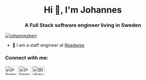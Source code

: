 <h1 align="center">Hi 👋, I'm Johannes</h1>
<h3 align="center">A Full Stack software engineer living in Sweden</h3>

<p align="left"> <a href="https://twitter.com/johannesherr" target="blank"><img src="https://img.shields.io/twitter/follow/johannesherr?logo=twitter&style=for-the-badge" alt="johannesherr" /></a> </p>

- 🔭 I am a staff engineer at [Readwise](https://readwise.io/)

<h3 align="left">Connect with me:</h3>
<p align="left">
<a href="https://twitter.com/johannesherr" target="blank"><img align="center" src="https://cdn.jsdelivr.net/npm/simple-icons@3.0.1/icons/twitter.svg" alt="johannesherr" height="30" width="40" /></a>
<a href="https://linkedin.com/in/johannesherrmann" target="blank"><img align="center" src="https://cdn.jsdelivr.net/npm/simple-icons@3.0.1/icons/linkedin.svg" alt="johannesherrmann" height="30" width="40" /></a>
<a href="https://medium.com/@johannes_25755" target="blank"><img align="center" src="https://cdn.jsdelivr.net/npm/simple-icons@3.0.1/icons/medium.svg" alt="@johannes_25755" height="30" width="40" /></a>
</p>

